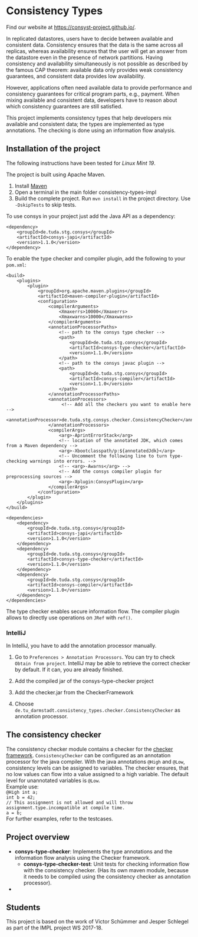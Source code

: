 # Consistency Types

Find our website at https://consyst-project.github.io/.

In replicated datastores, users have to decide between available and consistent data.
Consistency ensures that the data is the same across all replicas, whereas availability
ensures that the user will get an answer from the datastore even in the presence of
network partitions. Having consistency and availability simultaneously is not possible
as described by the famous CAP theorem: available data only provides weak consistency guarantees, and
consistent data provides low availability.

However, applications often need available data to provide performance and consistency guarantees
for critical program parts, e.g., payment. When mixing available and consistent data, developers
have to reason about which consistency guarantees are still satisfied.  

This project implements consistency types that help developers mix available and consistent data;
the types are implemented as type annotations.
The checking is done using an information flow analysis.


## Installation of the project

The following instructions have been tested for *Linux Mint 19*.

 The project is built using Apache Maven.

1. Install [Maven](https://maven.apache.org)
2. Open a terminal in the main folder consistency-types-impl
3. Build the complete project. Run `mvn install` in the project directory. Use `-DskipTests` to skip tests.

To use consys in your project just add the Java API as a dependency:

    <dependency>
        <groupId>de.tuda.stg.consys</groupId>
        <artifactId>consys-japi</artifactId>
        <version>1.1.0</version>
    </dependency>



To enable the type checker and compiler plugin, add the following to your `pom.xml`:

    <build>
        <plugins>
            <plugin>
                <groupId>org.apache.maven.plugins</groupId>
                <artifactId>maven-compiler-plugin</artifactId>
                <configuration>
                    <compilerArguments>
                        <Xmaxerrs>10000</Xmaxerrs>
                        <Xmaxwarns>10000</Xmaxwarns>
                    </compilerArguments>
                    <annotationProcessorPaths>
                        <!-- path to the consys type checker -->
                        <path>
                            <groupId>de.tuda.stg.consys</groupId>
                            <artifactId>consys-type-checker</artifactId>
                            <version>1.1.0</version>
                        </path>
                        <!-- path to the consys javac plugin -->
                        <path>
                            <groupId>de.tuda.stg.consys</groupId>
                            <artifactId>consys-compiler</artifactId>
                            <version>1.1.0</version>
                        </path>
                    </annotationProcessorPaths>
                    <annotationProcessors>
                         <!-- Add all the checkers you want to enable here -->
                         <annotationProcessor>de.tuda.stg.consys.checker.ConsistencyChecker</annotationProcessor>
                    </annotationProcessors>
                    <compilerArgs>
                        <arg>-AprintErrorStack</arg>
                        <!-- location of the annotated JDK, which comes from a Maven dependency -->
                        <arg>-Xbootclasspath/p:${annotatedJdk}</arg>
                        <!-- Uncomment the following line to turn type-checking warnings into errors. -->
                        <!-- <arg>-Awarns</arg> -->
                        <!-- Add the consys compiler plugin for preprocessing sources -->
                        <arg>-Xplugin:ConsysPlugin</arg>
                    </compilerArgs>
                </configuration>
            </plugin>
        </plugins>
    </build>

    <dependencies>
        <dependency>
            <groupId>de.tuda.stg.consys</groupId>
            <artifactId>consys-japi</artifactId>
            <version>1.1.0</version>
        </dependency>
        <dependency>
            <groupId>de.tuda.stg.consys</groupId>
            <artifactId>consys-type-checker</artifactId>
            <version>1.1.0</version>
        </dependency>
        <dependency>
            <groupId>de.tuda.stg.consys</groupId>
            <artifactId>consys-compiler</artifactId>
            <version>1.1.0</version>
        </dependency>
    </dependencies>

The type checker enables secure information flow. The compiler plugin allows to directly use operations on `JRef`
with `ref()`.


### IntelliJ

In IntelliJ, you have to add the annotation processor manually.

1. Go to `Preferences > Annotation Processors`. You can try to check `Obtain from project`.
IntelliJ may be able to retrieve the correct checker by default. If it can, you are already finished.

2. Add the compiled jar of the consys-type-checker project

3. Add the checker.jar from the CheckerFramework

4. Choose `de.tu_darmstadt.consistency_types.checker.ConsistencyChecker` as annotation processor.  


## The consistency checker
The consistency checker module contains a checker for the [checker framework](https://checkerframework.org/). `ConsistencyChecker` can be configured as an annotation processor for the java compiler. With the java annotations `@High` and `@Low`, consistency levels can be assigned to variables. The checker ensures, that no low values can flow into a value assigned to a high variable. The default level for unannotated variables is `@Low`.  
Example use:  
`@High int a;`  
`int b = 42;`  
`// This assignment is not allowed and will throw assignment.type.incompatible at compile time.`  
`a = b;`  
For further examples, refer to the testcases.


## Project overview

* **consys-type-checker**: Implements the type annotations and the information flow analysis using the
Checker framework.
    * **consys-type-checker-test**: Unit tests for checking information flow with the
     consistency checker. (Has its own maven module, because
    it needs to be compiled using the consistency checker as annotation processor).
*

## Students

This project is based on the work of Victor Schümmer and Jesper Schlegel as part of the IMPL project WS 2017-18.
